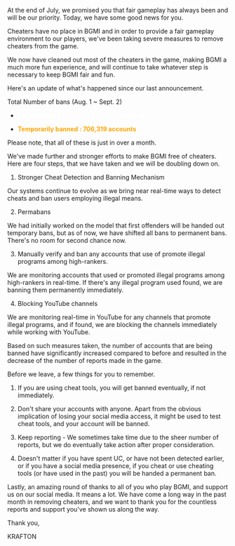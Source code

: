 At the end of July, we promised you that fair gameplay has always been and will be our priority. Today, we have some good news for you.


Cheaters have no place in BGMI and in order to provide a fair gameplay environment to our players, we've been taking severe measures to remove cheaters from the game.


We now have cleaned out most of the cheaters in the game, making BGMI a much more fun experience, and will continue to take whatever step is necessary to keep BGMI fair and fun.


Here's an update of what's happened since our last announcement.



Total Number of bans (Aug. 1 ~ Sept. 2)



- <b style="color:white"> Permanently banned : 2,519,692 accounts </b>



- <b style="color:orange"> Temporarily banned : 706,319 accounts </b>


Please note, that all of these is just in over a month.



We've made further and stronger efforts to make BGMI free of cheaters. Here are four steps, that we have taken and we will be doubling down on.



1. Stronger Cheat Detection and Banning Mechanism

Our systems continue to evolve as we bring near real-time ways to detect cheats and ban users employing illegal means.



2. Permabans

We had initially worked on the model that first offenders will be handed out temporary bans, but as of now, we have shifted all bans to permanent bans. There's no room for second chance now.



3. Manually verify and ban any accounts that use of promote illegal programs among high-rankers.

We are monitoring accounts that used or promoted illegal programs among high-rankers in real-time. If there's any illegal program used found, we are banning them permanently immediately.



4. Blocking YouTube channels

We are monitoring real-time in YouTube for any channels that promote illegal programs, and if found, we are blocking the channels immediately while working with YouTube.

 

Based on such measures taken, the number of accounts that are being banned have significantly increased compared to before and resulted in the decrease of the number of reports made in the game.



Before we leave, a few things for you to remember.



1. If you are using cheat tools, you will get banned eventually, if not immediately.



2. Don't share your accounts with anyone. Apart from the obvious implication of losing your social media access, it might be used to test cheat tools, and your account will be banned.



3. Keep reporting - We sometimes take time due to the sheer number of reports, but we do eventually take action after proper consideration.



4. Doesn't matter if you have spent UC, or have not been detected earlier, or if you have a social media presence, if you cheat or use cheating tools (or have used in the past) you will be handed a permanent ban.



Lastly, an amazing round of thanks to all of you who play BGMI, and support us on our social media. It means a lot. We have come a long way in the past month in removing cheaters, and we want to thank you for the countless reports and support you've shown us along the way.


Thank you,

KRAFTON
